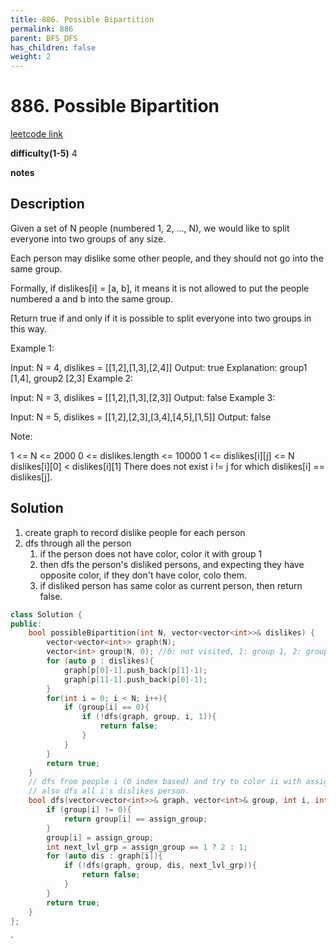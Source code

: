 ```yaml
---
title: 886. Possible Bipartition
permalink: 886
parent: BFS_DFS
has_children: false
weight: 2
---
```

# 886. Possible Bipartition
[leetcode link](https://leetcode.com/problems/possible-bipartition/)

**difficulty(1-5)** 
4

**notes**   


## Description
Given a set of N people (numbered 1, 2, ..., N), we would like to split everyone into two groups of any size.

Each person may dislike some other people, and they should not go into the same group. 

Formally, if dislikes[i] = [a, b], it means it is not allowed to put the people numbered a and b into the same group.

Return true if and only if it is possible to split everyone into two groups in this way.

 

Example 1:

Input: N = 4, dislikes = [[1,2],[1,3],[2,4]]
Output: true
Explanation: group1 [1,4], group2 [2,3]
Example 2:

Input: N = 3, dislikes = [[1,2],[1,3],[2,3]]
Output: false
Example 3:

Input: N = 5, dislikes = [[1,2],[2,3],[3,4],[4,5],[1,5]]
Output: false
 

Note:

1 <= N <= 2000
0 <= dislikes.length <= 10000
1 <= dislikes[i][j] <= N
dislikes[i][0] < dislikes[i][1]
There does not exist i != j for which dislikes[i] == dislikes[j].

## Solution
1. create graph to record dislike people for each person
2. dfs through all the person
   1. if the person does not have color, color it with group 1
   2. then dfs the person's disliked persons, and expecting they have opposite color, if they don't have color, colo them.
   3. if disliked person has same color as current person, then return false. 
```c++
class Solution {
public:
    bool possibleBipartition(int N, vector<vector<int>>& dislikes) {
        vector<vector<int>> graph(N);
        vector<int> group(N, 0); //0: not visited, 1: group 1, 2: group2
        for (auto p : dislikes){
            graph[p[0]-1].push_back(p[1]-1);
            graph[p[1]-1].push_back(p[0]-1);
        }
        for(int i = 0; i < N; i++){
            if (group[i] == 0){
                if (!dfs(graph, group, i, 1)){
                    return false;
                }
            }
        }
        return true;
    }
    // dfs from people i (0 index based) and try to color ii with assign_group.
    // also dfs all i's dislikes person.
    bool dfs(vector<vector<int>>& graph, vector<int>& group, int i, int assign_group){
        if (group[i] != 0){
            return group[i] == assign_group;
        }
        group[i] = assign_group;
        int next_lvl_grp = assign_group == 1 ? 2 : 1;
        for (auto dis : graph[i]){
            if (!dfs(graph, group, dis, next_lvl_grp)){
                return false;
            }
        }
        return true;
    }
};
```

<!-- 
Default label
{: .label }

Blue label
{: .label .label-blue }

Stable
{: .label .label-green }

New release
{: .label .label-purple }

Coming soon
{: .label .label-yellow }

Deprecated
{: .label .label-red } -->
`